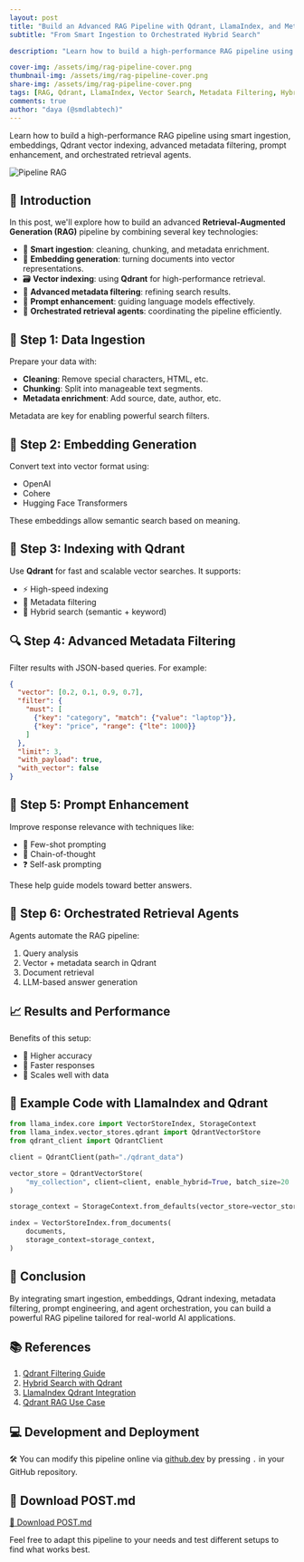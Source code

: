 ```yaml
---
layout: post
title: "Build an Advanced RAG Pipeline with Qdrant, LlamaIndex, and Metadata Filtering"
subtitle: "From Smart Ingestion to Orchestrated Hybrid Search"

description: "Learn how to build a high-performance RAG pipeline using smart ingestion, embeddings, Qdrant vector indexing, advanced metadata filtering, prompt enhancement, and orchestrated retrieval agents."

cover-img: /assets/img/rag-pipeline-cover.png
thumbnail-img: /assets/img/rag-pipeline-cover.png
share-img: /assets/img/rag-pipeline-cover.png
tags: [RAG, Qdrant, LlamaIndex, Vector Search, Metadata Filtering, Hybrid Search, LangChain]
comments: true
author: "daya (@smdlabtech)"
---
```


Learn how to build a high-performance RAG pipeline using smart ingestion, embeddings, Qdrant vector indexing, advanced metadata filtering, prompt enhancement, and orchestrated retrieval agents.

![Pipeline RAG](https://tse3.mm.bing.net/th?id=OIP.NvLD-hpcyRESG2WZrU66PQHaDt\&pid=Api)

## 🚀 Introduction

In this post, we'll explore how to build an advanced **Retrieval-Augmented Generation (RAG)** pipeline by combining several key technologies:

* 🧹 **Smart ingestion**: cleaning, chunking, and metadata enrichment.
* 🧠 **Embedding generation**: turning documents into vector representations.
* 🗃️ **Vector indexing**: using **Qdrant** for high-performance retrieval.
* 🧾 **Advanced metadata filtering**: refining search results.
* 🧪 **Prompt enhancement**: guiding language models effectively.
* 🤖 **Orchestrated retrieval agents**: coordinating the pipeline efficiently.

## 🧹 Step 1: Data Ingestion

Prepare your data with:

* **Cleaning**: Remove special characters, HTML, etc.
* **Chunking**: Split into manageable text segments.
* **Metadata enrichment**: Add source, date, author, etc.

Metadata are key for enabling powerful search filters.

## 🧠 Step 2: Embedding Generation

Convert text into vector format using:

* OpenAI
* Cohere
* Hugging Face Transformers

These embeddings allow semantic search based on meaning.

## 📃 Step 3: Indexing with Qdrant

Use **Qdrant** for fast and scalable vector searches. It supports:

* ⚡ High-speed indexing
* 🎯 Metadata filtering
* 🔀 Hybrid search (semantic + keyword)

## 🔍 Step 4: Advanced Metadata Filtering

Filter results with JSON-based queries. For example:

```json
{
  "vector": [0.2, 0.1, 0.9, 0.7],
  "filter": {
    "must": [
      {"key": "category", "match": {"value": "laptop"}},
      {"key": "price", "range": {"lte": 1000}}
    ]
  },
  "limit": 3,
  "with_payload": true,
  "with_vector": false
}
```

## 🧪 Step 5: Prompt Enhancement

Improve response relevance with techniques like:

* 📘 Few-shot prompting
* 🧠 Chain-of-thought
* ❓ Self-ask prompting

These help guide models toward better answers.

## 🤖 Step 6: Orchestrated Retrieval Agents

Agents automate the RAG pipeline:

1. Query analysis
2. Vector + metadata search in Qdrant
3. Document retrieval
4. LLM-based answer generation

## 📈 Results and Performance

Benefits of this setup:

* 🎯 Higher accuracy
* 🚀 Faster responses
* 🔄 Scales well with data

## 🧹 Example Code with LlamaIndex and Qdrant

```python
from llama_index.core import VectorStoreIndex, StorageContext
from llama_index.vector_stores.qdrant import QdrantVectorStore
from qdrant_client import QdrantClient

client = QdrantClient(path="./qdrant_data")

vector_store = QdrantVectorStore(
    "my_collection", client=client, enable_hybrid=True, batch_size=20
)

storage_context = StorageContext.from_defaults(vector_store=vector_store)

index = VectorStoreIndex.from_documents(
    documents,
    storage_context=storage_context,
)
```

## 📌 Conclusion

By integrating smart ingestion, embeddings, Qdrant indexing, metadata filtering, prompt engineering, and agent orchestration, you can build a powerful RAG pipeline tailored for real-world AI applications.

## 📚 References

1. [Qdrant Filtering Guide](https://qdrant.tech/articles/vector-search-filtering/)
2. [Hybrid Search with Qdrant](https://qdrant.tech/articles/hybrid-search/)
3. [LlamaIndex Qdrant Integration](https://docs.llamaindex.ai/en/stable/examples/vector_stores/Qdrant_metadata_filter/)
4. [Qdrant RAG Use Case](https://qdrant.tech/rag/)

## 💻 Development and Deployment

🛠️ You can modify this pipeline online via [github.dev](https://github.dev) by pressing `.` in your GitHub repository.

## 📎 Download POST.md

[📄 Download POST.md](./Rag_file_method.md)

Feel free to adapt this pipeline to your needs and test different setups to find what works best.
